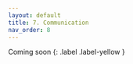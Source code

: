 ```yaml
---
layout: default
title: 7. Communication
nav_order: 8
---
```


Coming soon 
{: .label .label-yellow }
